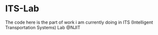 # ITS-Lab
The code here is the part of work i am currently doing in ITS (Intelligent Transportation Systems) Lab @NJIT
